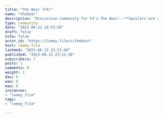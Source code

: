 ```yaml
---
title: "The Bear (FX)" 
name: "thebear"
description: "Discussion community for FX's The Bear---**Spoilers are strictly forbidden in post titles.** >Posts soliciting spoilers (endings, plot elements, twists, etc.) should contain `[spoilers]` in their title. Comments in these posts do not need to be hidden in [spoiler MarkDown](https://join-lemmy.org/docs/en/users/02-media.html) if they pertain to the title's subject matter.Otherwise, spoilers but must be contained in [MarkDown](https://join-lemmy.org/docs/en/users/02-media.html) as follows:```::: your spoiler warningthe crazy movie ending that no one saw coming!:::```Your mods are here to help if you need any clarification!---"
type: community
date: "2023-06-21 14:53:58"
draft: false
nsfw: false
actor_id: "https://lemmy.film/c/thebear"
host: lemmy.film
lastmod: "2023-06-13 23:32:48"
published: "2023-06-13 23:12:38"
subscribers: 7
posts: 1
comments: 0
weight: 1
dau: 0
wau: 0
mau: 0
instances:
- "lemmy_film"
tags: 
- "lemmy_film"

---
```

